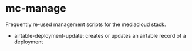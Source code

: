 mc-manage
=========
Frequently re-used management scripts for the mediacloud stack. 


* airtable-deployment-update: creates or updates an airtable record of a deployment
